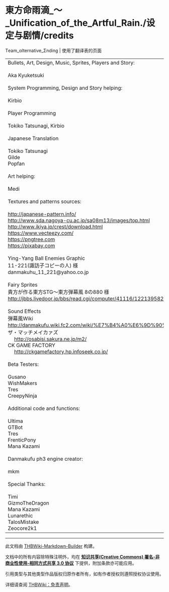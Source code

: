 # 東方命雨滴_～_Unification_of_the_Artful_Rain./设定与剧情/credits

<!-- source html: G:\repos\THBWiki-Markdown-Builder\THBWikiMarkdown\Temp\main\4\4c\ns0%3A%E6%9D%B1%E6%96%B9%E5%91%BD%E9%9B%A8%E6%BB%B4_%EF%BD%9E_Unification_of_the_Artful_Rain%2E%2F%E8%AE%BE%E5%AE%9A%E4%B8%8E%E5%89%A7%E6%83%85%2Fcredits.html -->

Τeam_αlternative_Σnding | 使用了翻译表的页面

  
  

  


<table><tbody><tr class="tt-content" id="=-1" data-pos="&#91;&quot;=&quot;,1&#93;"><td class="tt-ja" lang="ja"><div class="poem">Bullets, Art, Design, Music, Sprites, Players and Story:<br><br>	Aka Kyuketsuki<br><br>System Programming, Design and Story helping:<br><br>	Kirbio<br><br>Player Programming<br><br>	Tokiko Tatsunagi, Kirbio<br><br>Japanese Translation<br><br>	Tokiko Tatsunagi<br>	Gilde<br>	Popfan<br><br>Art helping: <br><br>	Medi<br><br>Textures and patterns sources:<br><br>	<a rel="nofollow" class="external free" href="http://japanese-pattern.info/">http://japanese-pattern.info/</a><br>	<a rel="nofollow" class="external free" href="http://www.sda.nagoya-cu.ac.jp/sa08m13/images/top.html">http://www.sda.nagoya-cu.ac.jp/sa08m13/images/top.html</a><br>	<a rel="nofollow" class="external free" href="http://www.ikiya.jp/crest/download.html">http://www.ikiya.jp/crest/download.html</a><br>	<a rel="nofollow" class="external free" href="https://www.vecteezy.com/">https://www.vecteezy.com/</a><br>	<a rel="nofollow" class="external free" href="https://pngtree.com">https://pngtree.com</a><br>	<a rel="nofollow" class="external free" href="https://pixabay.com">https://pixabay.com</a><br><br>Ying-Yang Ball Enemies Graphic<br>    11-221(諏訪子コピーの人) 様<br>    danmakuhu_11_221@yahoo.co.jp<br><br>Fairy Sprites<br>    貴方が作る東方STG～東方弾幕風 8の880 様<br>    <a rel="nofollow" class="external free" href="http://jbbs.livedoor.jp/bbs/read.cgi/computer/41116/1221395825/880">http://jbbs.livedoor.jp/bbs/read.cgi/computer/41116/1221395825/880</a><br><br>Sound Effects<br>    弾幕風Wiki<br>      <a rel="nofollow" class="external free" href="http://danmakufu.wiki.fc2.com/wiki/素材リンク">http://danmakufu.wiki.fc2.com/wiki/%E7%B4%A0%E6%9D%90%E3%83%AA%E3%83%B3%E3%82%AF</a><br>    ザ・マッチメイカァズ<br>    　 <a rel="nofollow" class="external free" href="http://osabisi.sakura.ne.jp/m2/">http://osabisi.sakura.ne.jp/m2/</a><br>    CK GAME FACTORY<br>    　 <a rel="nofollow" class="external free" href="http://ckgamefactory.hp.infoseek.co.jp/">http://ckgamefactory.hp.infoseek.co.jp/</a><br><br>Beta Testers:<br><br>	Gusano<br>	WishMakers<br>	Tres<br>	CreepyNinja<br><br>Additional code and functions:<br><br>	Ultima<br>	GTBot<br>	Tres<br>	FrenticPony<br>	Mana Kazami<br><br>Danmakufu ph3 engine creator:<br>	<br>	mkm<br><br>Special Thanks:<br><br>	Timi<br>	GizmoTheDragon<br>	Mana Kazami<br>	Lunarethic<br>	TalosMistake<br>	Zeocore2k1</div></td><td class="tt-zh" lang="zh"><div class="poem"></div></td></tr></tbody></table>


  
  

  





---

此文档由 [THBWiki-Markdown-Builder](https://github.com/Delsin-Yu/THBWiki-Markdown-Builder) 构建。

文档中的所有内容除特殊注明外，均在 [**知识共享(Creative Commons) 署名-非商业性使用-相同方式共享 3.0 协议**](https://creativecommons.org/licenses/by-sa/3.0/deed.zh-hans) 下提供，附加条款亦可能应用。

引用类型与其他类型作品版权归原作者所有，如有作者授权则遵照授权协议使用。

详细请查阅 [THBWiki：免责声明](https://thbwiki.cc/THBWiki:%E5%85%8D%E8%B4%A3%E5%A3%B0%E6%98%8E)。

